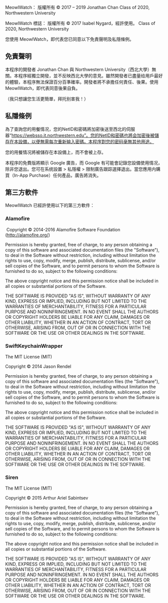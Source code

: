 MeowlWatch：
版權所有 © 2017 – 2019 Jonathan Chan
Class of 2020, Northwestern University

MeowlWatch 標誌：
版權所有 © 2017 Isabel Nygard，經許使用。
Class of 2020, Northwestern University

您使用 MeowlWatch，即代表您已同意以下免責聲明及私隱條例。

## 免責聲明

本程序的開發者 Jonathan Chan 與 Northwestern University（西北大學）無關。本程序經獨立開發，並不反映西北大學的意見。雖然開發者已盡量给用戶最好的體驗，本程序無法保證百分百準確率。開發者將不承擔任何責任、後果。使用 MeowlWatch，即代表同意後果自負。

（我只想讓您生活更簡單，拜托别害我！）

## 私隱條例

為了查詢您的用餐情况，您的NetID和密碼將加密後送至西北的伺服器“https://websso.it.northwestern.edu”。您的NetID和密碼也將会加密後被儲存在本設備，以便無需每次重新输入密碼。本程序對您的密码毫無其他用途。

您的用餐情况將被儲存在本設備上，而不會被上存。

本程序的免費版將顯示 Google 廣告，而 Google 有可能會記錄您設備使用情况，除非您退出。您可在系统設置 > 私隱權 > 限制廣告跟踪選擇退出。當您應用内購買（In-App Purchase）任何產品，廣告將消失。

## 第三方軟件

MeowlWatch 已經許使用以下的第三方軟件：

### Alamofire
 Copyright © 2014-2016 Alamofire Software Foundation (http://alamofire.org/)

Permission is hereby granted, free of charge, to any person obtaining a copy of this software and associated documentation files (the "Software"), to deal in the Software without restriction, including without limitation the rights to use, copy, modify, merge, publish, distribute, sublicense, and/or sell copies of the Software, and to permit persons to whom the Software is furnished to do so, subject to the following conditions:

The above copyright notice and this permission notice shall be included in all copies or substantial portions of the Software.

THE SOFTWARE IS PROVIDED "AS IS", WITHOUT WARRANTY OF ANY KIND, EXPRESS OR IMPLIED, INCLUDING BUT NOT LIMITED TO THE WARRANTIES OF MERCHANTABILITY, FITNESS FOR A PARTICULAR PURPOSE AND NONINFRINGEMENT. IN NO EVENT SHALL THE AUTHORS OR COPYRIGHT HOLDERS BE LIABLE FOR ANY CLAIM, DAMAGES OR OTHER LIABILITY, WHETHER IN AN ACTION OF CONTRACT, TORT OR OTHERWISE, ARISING FROM, OUT OF OR IN CONNECTION WITH THE SOFTWARE OR THE USE OR OTHER DEALINGS IN THE SOFTWARE.

### SwiftKeychainWrapper

The MIT License (MIT)

Copyright © 2014 Jason Rendel

Permission is hereby granted, free of charge, to any person obtaining a copy of this software and associated documentation files (the "Software"), to deal in the Software without restriction, including without limitation the rights to use, copy, modify, merge, publish, distribute, sublicense, and/or sell copies of the Software, and to permit persons to whom the Software is furnished to do so, subject to the following conditions:

The above copyright notice and this permission notice shall be included in all copies or substantial portions of the Software.

THE SOFTWARE IS PROVIDED "AS IS", WITHOUT WARRANTY OF ANY KIND, EXPRESS OR IMPLIED, INCLUDING BUT NOT LIMITED TO THE WARRANTIES OF MERCHANTABILITY, FITNESS FOR A PARTICULAR PURPOSE AND NONINFRINGEMENT. IN NO EVENT SHALL THE AUTHORS OR COPYRIGHT HOLDERS BE LIABLE FOR ANY CLAIM, DAMAGES OR OTHER LIABILITY, WHETHER IN AN ACTION OF CONTRACT, TORT OR OTHERWISE, ARISING FROM, OUT OF OR IN CONNECTION WITH THE SOFTWARE OR THE USE OR OTHER DEALINGS IN THE SOFTWARE.

### Siren

The MIT License (MIT)

Copyright © 2015 Arthur Ariel Sabintsev

Permission is hereby granted, free of charge, to any person obtaining a copy of this software and associated documentation files (the "Software"), to deal in the Software without restriction, including without limitation the rights to use, copy, modify, merge, publish, distribute, sublicense, and/or sell copies of the Software, and to permit persons to whom the Software is furnished to do so, subject to the following conditions:

The above copyright notice and this permission notice shall be included in all copies or substantial portions of the Software.

THE SOFTWARE IS PROVIDED "AS IS", WITHOUT WARRANTY OF ANY KIND, EXPRESS OR IMPLIED, INCLUDING BUT NOT LIMITED TO THE WARRANTIES OF MERCHANTABILITY, FITNESS FOR A PARTICULAR PURPOSE AND NONINFRINGEMENT. IN NO EVENT SHALL THE AUTHORS OR COPYRIGHT HOLDERS BE LIABLE FOR ANY CLAIM, DAMAGES OR OTHER LIABILITY, WHETHER IN AN ACTION OF CONTRACT, TORT OR OTHERWISE, ARISING FROM, OUT OF OR IN CONNECTION WITH THE SOFTWARE OR THE USE OR OTHER DEALINGS IN THE SOFTWARE.

